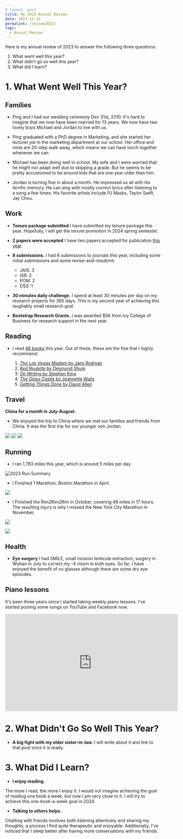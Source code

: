 ```yaml
---
# layout: post
title: My 2023 Annual Review
date: 2023-12-31
permalink: /review2023/
tags:
  - Annual Review
---
```



Here is my annual review of 2023 to answer the following three questions:

1. What went well this year?
1. What didn’t go so well this year?
1. What did I learn? 

# 1. What Went Well This Year?

## Families

- Ping and I had our wedding ceremony Dec 31st, 2010. It's hard to imagine that we now have been married for 13 years. We now have two lovely boys Michael and Jordan to live with us. 

- Ping graduated with a PhD degree in Marketing, and she started her lecturer job in the marketing department at our school. Her office and mine are 20-step walk away, which means we can have lunch together whenever we can. 

- Michael has been doing well in school. My wife and I were worried that he might not adapt well due to skipping a grade. But he seems to be pretty accustomed to be around kids that are one year older than him. 

- Jordan is turning five in about a month. He impressed us all with his terrific memory. He can sing with mostly correct lyrics after listening to a song a few times. His favorite artists include PJ Masks, Taylor Swift, Jay Chou. 
 

## Work

- **Tenure package submitted** I have submitted my tenure package this year. Hopefully, I will get the tenure promotion in 2024 spring semester. 

- **2 papers were accepted** I have two papers accepted for publication [this year](https://chengnie.com/research/). 

- **8 submissions.** I had 8 submissions to journals this year, including some initial submissions and some revise-and-resubmit: 

  - JAIS: 3
  - ISR: 2
  - POM: 2
  - DSS: 1

- **30 minutes daily challenge.** I spend at least 30 minutes per day on my research projects for 365 days. This is my second year of achieving this laughably small research goal. 

- **Bootstrap Research Grants.** I was awarded $5K from Ivy College of Business for research support in the next year.

## Reading

- I read [46 books](https://www.goodreads.com/user_challenges/42571663) this year. Out of these, these are the five that I highly recommend: 


    1. [*The Las Vegas Madam* by Jami Rodman](/notes/the-las-vegas-madam)
    2. [*Red Roulette* by Desmond Shum](/notes/red-roulette)
    3. [*On Writing* by Stephen King](/notes/on-writing)
    4. [*The Glass Castle* by Jeannette Walls](/notes/the-glass-castle)
    5. [*Getting Things Done* by David Allen](/notes/getting-things-done)


## Travel

**China for a month in July-August.**

- We enjoyed the trip to China where we met our families and friends from China. It was the first trip for our younger son Jordan. 

![](/files/pics/2023_in_law.JPG "")
![](/files/pics/2023_mom.JPG "")
![](/files/pics/2023_friend.JPG "")




## Running

- I ran 1,783 miles this year, which is around 5 miles per day. 

![2023 Run Summary](/files/pics/2023run.png "2023 Run Summary")

- I Finished 1 Marathon: Boston Marathon in April. 

![](/files/pics/boston2023time.jpg "")

- I Finished the Rim2Rim2Rim in October, covering 48 miles in 17 hours. The resulting injury is why I missed the New York City Marathon in November. 

![](/files/pics/2023_r2r2r.jpg.jpg "")

![](/files/pics/2023_grand_canyon.jpg "")


## Health

- **Eye surgery** I had SMILE, small incision lenticule extraction, surgery in Wuhan in July to correct my -4 vision in both eyes. So far, I have enjoyed the benefit of no glasses although there are some dry eye episodes. 

## Piano lessons

It's been three years since I started taking weekly piano lessons. I've started posting some songs on YouTube and Facebook now. 

<iframe width="560" height="315" src="https://www.youtube.com/embed/9js38iImCtE?si=B1cOMll7t3HAP_LL&amp;controls=0" title="YouTube video player" frameborder="0" allow="accelerometer; autoplay; clipboard-write; encrypted-media; gyroscope; picture-in-picture; web-share" allowfullscreen></iframe>


# 2. What Didn't Go So Well This Year?

- **A big fight with my elder sister-in-law.** I will write about it and link to that post once it is ready.

# 3. What Did I Learn? 

- **I enjoy reading.** 

The more I read, the more I enjoy it. I would not imagine achieving the goal of reading one book a week, but now I am very close to it. I will try to achieve this one-book-a-week goal in 2024. 

- **Talking to others helps.** 

Chatting with friends involves both listening attentively and sharing my thoughts, a process I find quite therapeutic and enjoyable. Additionally, I've noticed that I sleep better after having more conversations with my friends.
